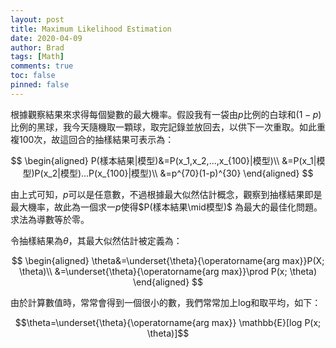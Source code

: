 ```yaml
---
layout: post
title: Maximum Likelihood Estimation
date: 2020-04-09
author: Brad
tags: [Math]
comments: true
toc: false
pinned: false
---
```



根據觀察結果來求得每個變數的最大機率。假設我有一袋由$p$比例的白球和$(1-p)$比例的黑球，我今天隨機取一顆球，取完記錄並放回去，以供下一次重取。如此重複100次，故這回合的抽樣結果可表示為：
<!-- more -->

$$
\begin{aligned}
P(樣本結果|模型)&=P(x_1,x_2,...,x_{100}|模型)\\
&=P(x_1|模型)P(x_2|模型)...P(x_{100}|模型)\\
&=p^{70}(1-p)^{30}
\end{aligned}
$$

由上式可知，$p$可以是任意數，不過根據最大似然估計概念，觀察到抽樣結果即是最大機率，故此為一個求一$p$使得$P(樣本結果\mid模型)$ 為最大的最佳化問題。求法為導數等於零。

令抽樣結果為$\theta$，其最大似然估計被定義為：

$$
\begin{aligned}
\theta&=\underset{\theta}{\operatorname{arg max}}P(X; \theta)\\
&=\underset{\theta}{\operatorname{arg max}}\prod P(x; \theta)
\end{aligned}
$$

由於計算數值時，常常會得到一個很小的數，我們常常加上log和取平均，如下：

$$\theta=\underset{\theta}{\operatorname{arg max}} \mathbb{E}[log P(x; \theta)]$$